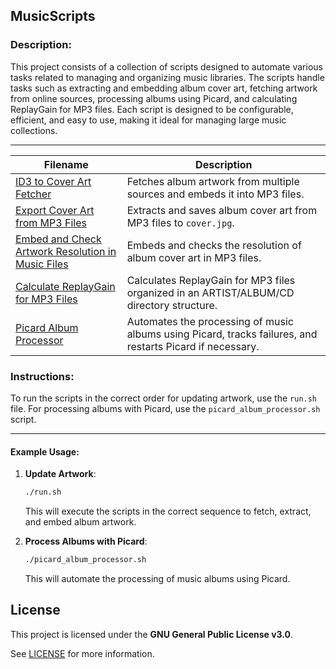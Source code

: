 ## MusicScripts

### Description:
This project consists of a collection of scripts designed to automate various tasks related to managing and organizing music libraries. The scripts handle tasks such as extracting and embedding album cover art, fetching artwork from online sources, processing albums using Picard, and calculating ReplayGain for MP3 files. Each script is designed to be configurable, efficient, and easy to use, making it ideal for managing large music collections.

---

| Filename                  | Description                                                                 |
|---------------------------|-----------------------------------------------------------------------------|
| [ID3 to Cover Art Fetcher](./artwork-update/DOCS/README-id3tocovr.md)             | Fetches album artwork from multiple sources and embeds it into MP3 files.   |
| [Export Cover Art from MP3 Files](./artwork-update/DOCS/README-export-coverart.md) | Extracts and saves album cover art from MP3 files to `cover.jpg`.           |
| [Embed and Check Artwork Resolution in Music Files](./artwork-update/DOCS/README-embed-artwork.md)     | Embeds and checks the resolution of album cover art in MP3 files.           |
| [Calculate ReplayGain for MP3 Files](./artwork-update/DOCS/README-calculate_replaygain.md) | Calculates ReplayGain for MP3 files organized in an ARTIST/ALBUM/CD directory structure. |
| [Picard Album Processor](./picard_album_processor/DOCS/Readme-picard_album_processor.md)                   | Automates the processing of music albums using Picard, tracks failures, and restarts Picard if necessary. |

### Instructions:
To run the scripts in the correct order for updating artwork, use the `run.sh` file. For processing albums with Picard, use the `picard_album_processor.sh` script.

---

#### Example Usage:
1. **Update Artwork**:
   ```bash
   ./run.sh
   ```
   This will execute the scripts in the correct sequence to fetch, extract, and embed album artwork.

2. **Process Albums with Picard**:
   ```bash
   ./picard_album_processor.sh
   ```
   This will automate the processing of music albums using Picard.
## License

This project is licensed under the **GNU General Public License v3.0**.

See [LICENSE](./LICENSE) for more information.
